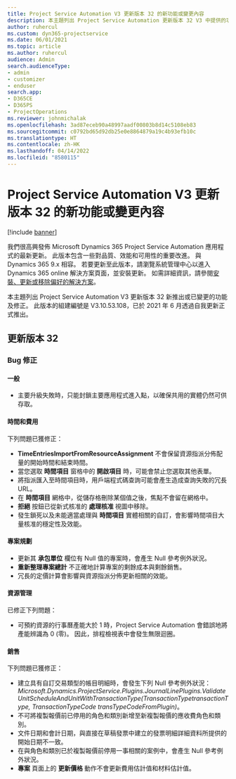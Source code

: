 ```yaml
---
title: Project Service Automation V3 更新版本 32 的新功能或變更內容
description: 本主題列出 Project Service Automation 更新版本 32 V3 中提供的功能和修正。
author: ruhercul
ms.custom: dyn365-projectservice
ms.date: 06/01/2021
ms.topic: article
ms.author: ruhercul
audience: Admin
search.audienceType:
- admin
- customizer
- enduser
search.app:
- D365CE
- D365PS
- ProjectOperations
ms.reviewer: johnmichalak
ms.openlocfilehash: 3ad87eceb90a48997aadf00803b8d14c5108eb83
ms.sourcegitcommit: c0792bd65d92db25e0e8864879a19c4b93efb10c
ms.translationtype: HT
ms.contentlocale: zh-HK
ms.lasthandoff: 04/14/2022
ms.locfileid: "8580115"
---
```

# <a name="whats-new-or-changed-in-project-service-automation-update-release-32-v3"></a>Project Service Automation V3 更新版本 32 的新功能或變更內容

[!include [banner](../includes/psa-now-project-operations.md)]

我們很高興發佈 Microsoft Dynamics 365 Project Service Automation 應用程式的最新更新。 此版本包含一些對品質、效能和可用性的重要改進。 與 Dynamics 365 9.x 相容。 若要更新至此版本，請瀏覽系統管理中心以進入 Dynamics 365 online 解決方案頁面，並安裝更新。 如需詳細資訊，請參閱[安裝、更新或移除偏好的解決方案](/power-platform/admin/install-remove-preferred-solution)。

本主題列出 Project Service Automation V3 更新版本 32 新推出或已變更的功能及修正。 此版本的組建編號是 V3.10.53.108，已於 2021 年 6 月透過自我更新正式推出。

## <a name="update-release-32"></a>更新版本 32

### <a name="bug-fixes"></a>Bug 修正

#### <a name="general"></a>一般

- 主要升級失敗時，只能封鎖主要應用程式進入點，以確保共用的實體仍然可供存取。

#### <a name="time-and-expense"></a>時間和費用

下列問題已獲修正：

- **TimeEntriesImportFromResourceAssignment** 不會保留資源指派分佈配量的開始時間和結束時間。
- 當您選取 **時間項目** 窗格中的 **開啟項目** 時，可能會禁止您選取其他表單。
- 將指派匯入至時間項目時，用戶端程式碼查詢可能會產生造成查詢失敗的冗長 URL。
- 在 **時間項目** 網格中，從儲存格刪除某個值之後，焦點不會留在網格中。
- **拒絕** 按鈕已從新式核准的 **處理核准** 視圖中移除。
- 發生鎖死以及未能適當處理與 **時間項目** 實體相關的自訂，會影響時間項目大量核准的穩定性及效能。

#### <a name="project-planning"></a>專案規劃

- 更新其 **承包單位** 欄位有 Null 值的專案時，會產生 Null 參考例外狀況。
- **重新整理專案總計** 不正確地計算專案的剩餘成本與剩餘銷售。
- 冗長的定價計算會影響與資源指派分佈更新相關的效能。

#### <a name="resource-management"></a>資源管理

已修正下列問題：

- 可預約資源的行事曆產能大於 1 時，Project Service Automation 會錯誤地將產能辨識為 0 (零)。 因此，排程檢視表中會發生無限迴圈。

#### <a name="sales"></a>銷售

下列問題已獲修正：

- 建立具有自訂交易類型的帳目明細時，會發生下列 Null 參考例外狀況：*Microsoft.Dynamics.ProjectService.Plugins.JournalLinePlugins.ValidateUnitScheduleAndUnitWithTransactionType(TransactionTypetransactionType, TransactionTypeCode transTypeCodeFromPlugin)*。
- 不可將複製報價前已停用的角色和類別新增至新複製報價的應收費角色和類別。
- 文件日期和會計日期，與直接在草稿發票中建立的發票明細詳細資料所提供的開始日期不一致。
- 在與角色和類別已於複製報價前停用一事相關的案例中，會產生 Null 參考例外狀況。
- **專案** 頁面上的 **更新價格** 動作不會更新費用估計值和材料估計值。
